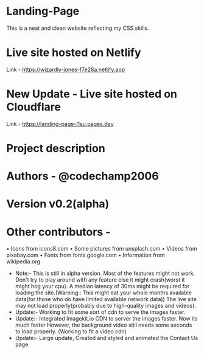 # Landing-Page

This is a neat and clean website reflecting my CSS skills.

# Live site hosted on Netlify

Link - https://wizardly-jones-f7e28a.netlify.app

# New Update - Live site hosted on Cloudflare

Link - https://landing-page-l1su.pages.dev

# Project description

# Authors - @codechamp2006

# Version v0.2(alpha)

# Other contributors -

• Icons from icons8.com
• Some pictures from unsplash.com
• Videos from pixabay.com
• Fonts from fonts.google.com
• Information from wikipedia.org

* Note:- This is still in alpha version.
  Most of the features might not work.
  Don't try to play around with any feature else it might crash(worst it might hog your cpu).
  A median latency of 30ms might be required for loading the site.(Warning:: This might eat your whole months available data(for those who do have limited available network data))
  The live site may not load properly(probably due to high-quality images and videos).
* Update:- Working to fit some sort of cdn to serve the images faster.
* Update:- Integrated Imagekit.io CDN to server the images faster. Now its much faster
  However, the background video still needs some seconds to load properly. (Working to fit a video cdn)
* Update:- Large update, Created and styled and animated the Contact Us page
